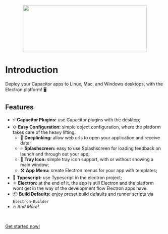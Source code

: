 <p align="center">
  <img src="https://user-images.githubusercontent.com/20338451/84775741-91e30a00-afad-11ea-8f37-92a7bfd6cd54.png" width="392" height="150" /><br />
</p>

# Introduction

Deploy your Capacitor apps to Linux, Mac, and Windows desktops, with the Electron platform! 🖥️

## Features

- ⚡ **Capacitor Plugins:** use Capacitor plugins with the desktop;
- ⚙ **Easy Configuration:** simple object configuration, where the platform takes care of the heavy lifting.
  - 🔗 **Deeplinking:** allow web urls to open your application and receive data;
  - 💦 **Splashscreen:** easy to use Splashscreen for loading feedback on launch and through out your app;
  - 🌠 **Tray Icon:** simple tray icon support, with or without showing a main window;
  - 🛠 **App Menu:** create Electron menus for your app with templates;
- 🎉 **Typescript:** use Typescript in the electron project;
- ⚛ **Electron:** at the end of it, the app is still Electron and the platform wont get in the way of the development flow Electron apps have.
- 📦 **Build Defaults:** enjoy preset build defaults and runner scripts via `Electron-Builder`
- 🔥 _And More!_

<br />

[Get started now!](./getting-started/index)
